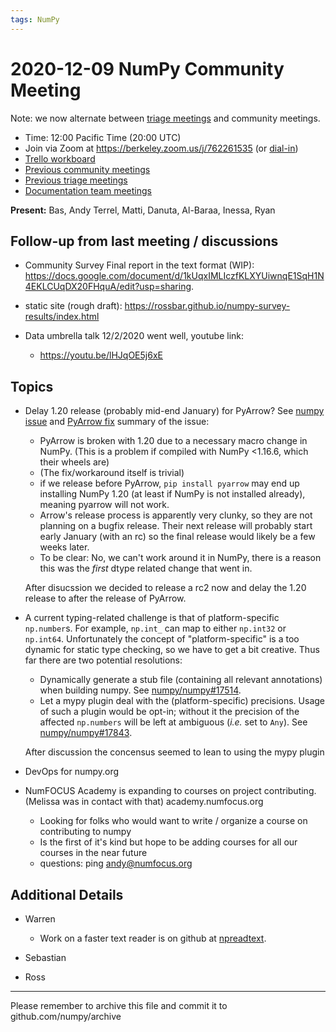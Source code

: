 ```yaml
---
tags: NumPy
---
```



# 2020-12-09 NumPy Community Meeting

Note: we now alternate between [triage meetings](https://hackmd.io/68i_JvOYQfy9ERiHgXMPvg) and community meetings.

- Time: 12:00 Pacific Time (20:00 UTC)
- Join via Zoom at https://berkeley.zoom.us/j/762261535 (or [dial-in](https://berkeley.zoom.us/u/aC3ENhycM))
- [Trello workboard](https://trello.com/b/Azg4fYZH/numpy-at-bids)
- [Previous community meetings](https://github.com/numpy/archive/tree/master/status_meetings)
- [Previous triage meetings](https://github.com/numpy/archive/tree/master/triage_meetings)
- [Documentation team meetings](https://hackmd.io/oB_boakvRqKR-_2jRV-Qjg)

**Present:** Bas, Andy Terrel, Matti, Danuta, Al-Baraa, Inessa, Ryan



## Follow-up from last meeting / discussions


- Community Survey
Final report in the text format (WIP): https://docs.google.com/document/d/1kUqxIMLIczfKLXYUiwnqE1SqH1N4EKLCUqDX20FHquA/edit?usp=sharing.
 - static site (rough draft): https://rossbar.github.io/numpy-survey-results/index.html


- Data umbrella talk 12/2/2020 went well, youtube link:
  - https://youtu.be/lHJqOE5j6xE
  



## Topics


- Delay 1.20 release (probably mid-end January) for PyArrow? See [numpy issue](https://github.com/numpy/numpy/issues/17913) and [PyArrow fix](https://github.com/apache/arrow/pull/8834) summary of the issue: 
  - PyArrow is broken with 1.20 due to a necessary macro change in NumPy. (This is a problem if compiled with NumPy <1.16.6, which their wheels are)
  - (The fix/workaround itself is trivial)
  - if we release before PyArrow, `pip install pyarrow` may end up installing NumPy 1.20 (at least if NumPy is not installed already), meaning pyarrow will not work.
  - Arrow's release process is apparently very clunky, so they are not planning on a bugfix release. Their next release will probably start early January (with an rc) so the final release would likely be a few weeks later.
  - To be clear: No, we can't work around it in NumPy, there is a reason this was the *first* dtype related change that went in.

  After disucssion we decided to release a rc2 now and delay the 1.20 release to after the release of PyArrow.

- A current typing-related challenge is that of platform-specific `np.number`s. For example, `np.int_` can map to either `np.int32` or `np.int64`. 
  Unfortunately the concept of "platform-specific" is a too dynamic for static type checking, so we have to get a bit creative. Thus far there are two potential resolutions:
  - Dynamically generate a stub file (containing all relevant annotations) when building numpy. See [numpy/numpy#17514](https://github.com/numpy/numpy/pull/17514).
  - Let a mypy plugin deal with the (platform-specific) precisions. Usage of such a plugin would be opt-in; without it the precision of the affected `np.numbers` will be left at ambiguous (_i.e._ set to `Any`). See [numpy/numpy#17843](https://github.com/numpy/numpy/pull/17843).

  After discussion the concensus seemed to lean to using the mypy plugin

- DevOps for numpy.org

- NumFOCUS Academy is expanding to courses on project contributing. (Melissa was in contact with that) academy.numfocus.org
    - Looking for folks who would want to write / organize a course on contributing to numpy
    - Is the first of it's kind but hope to be adding courses for all our courses in the near future
    - questions: ping andy@numfocus.org


## Additional Details

- Warren

  - Work on a faster text reader is on github at [npreadtext](https://github.com/WarrenWeckesser/npreadtext).

- Sebastian


- Ross

---

Please remember to archive this file and commit it to github.com/numpy/archive

